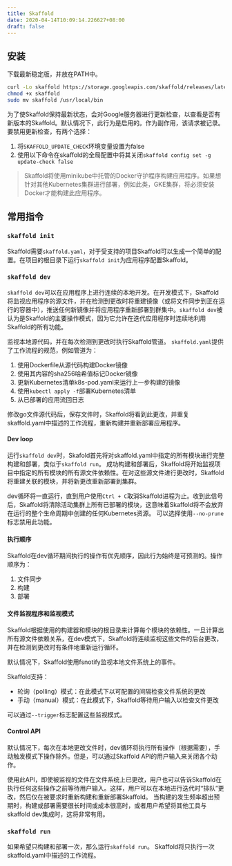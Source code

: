 ```yaml
---
title: Skaffold
date: 2020-04-14T10:09:14.226627+08:00
draft: false
---
```


## 安装

下载最新稳定版，并放在PATH中。

```bash
curl -Lo skaffold https://storage.googleapis.com/skaffold/releases/latest/skaffold-linux-amd64
chmod +x skaffold
sudo mv skaffold /usr/local/bin
```

为了使Skaffold保持最新状态，会对Google服务器进行更新检查，以查看是否有新版本的Skaffold。默认情况下，此行为是启用的。作为副作用，该请求被记录。要禁用更新检查，有两个选择： 

1. 将`SKAFFOLD_UPDATE_CHECK`环境变量设置为false
2. 使用以下命令在skaffold的全局配置中将其关闭`skaffold config set -g update-check false`

> Skaffold将使用minikube中托管的Docker守护程序构建应用程序。如果想针对其他Kubernetes集群进行部署，例如此类，GKE集群，将必须安装Docker才能构建此应用程序。

## 常用指令

### `skaffold init`

Skaffold需要`skaffold.yaml`，对于受支持的项目Skaffold可以生成一个简单的配置。在项目的根目录下运行`skaffold init`为应用程序配置Skaffold。

### `skaffold dev`

`skaffold dev`可以在应用程序上进行连续的本地开发。在开发模式下，Skaffold将监视应用程序的源文件，并在检测到更改时将重建镜像（或将文件同步到正在运行的容器中），推送任何新镜像并将应用程序重新部署到群集中。`skaffold dev`被认为是Skaffold的主要操作模式，因为它允许在迭代应用程序时连续地利用Skaffold的所有功能。

监视本地源代码，并在每次检测到更改时执行Skaffold管道。 `skaffold.yaml`提供了工作流程的规范，例如管道为：

1. 使用Dockerfile从源代码构建Docker镜像
2. 使用其内容的sha256哈希值标记Docker镜像
3. 更新Kubernetes清单k8s-pod.yaml来运行上一步构建的镜像
4. 使用`kubectl apply -f`部署Kubernetes清单
5. 从已部署的应用流回日志

修改go文件源代码后，保存文件时，Skaffold将看到此更改，并重复skaffold.yaml中描述的工作流程，重新构建并重新部署应用程序。

#### Dev loop

运行`skaffold dev`时，Skafold首先将对skaffold.yaml中指定的所有模块进行完整构建和部署，类似于`skaffold run`。 成功构建和部署后，Skaffold将开始监视项目中指定的所有模块的所有源文件依赖性。在对这些源文件进行更改时，Skaffold将重建关联的模块，并将新更改重新部署到集群。

dev循环将一直运行，直到用户使用`Ctrl + C`取消Skaffold进程为止。收到此信号后，Skaffold将清除活动集群上所有已部署的模块，这意味着Skaffold将不会放弃在运行的整个生命周期中创建的任何Kubernetes资源。 可以选择使用`--no-prune`标志禁用此功能。

#### 执行顺序

Skaffold在dev循环期间执行的操作有优先顺序，因此行为始终是可预测的。操作顺序为：

1. 文件同步
2. 构建
3. 部署

#### 文件监视程序和监视模式

Skaffold根据使用的构建器和模块的根目录来计算每个模块的依赖性。一旦计算出所有源文件依赖关系，在dev模式下，Skaffold将连续监视这些文件的后台更改，并在检测到更改时有条件地重新运行循环。

默认情况下，Skaffold使用fsnotify监视本地文件系统上的事件。

Skaffold支持：

- 轮询（polling）模式：在此模式下以可配置的间隔检查文件系统的更改
- 手动（manual）模式：在此模式下，Skaffold等待用户输入以检查文件更改

可以通过`--trigger`标志配置这些监视模式。

#### Control API

默认情况下，每次在本地更改文件时，dev循环将执行所有操作（根据需要），手动触发模式下操作除外。但是，可以通过Skaffold API的用户输入来关闭各个动作。

使用此API，即使被监视的文件在文件系统上已更改，用户也可以告诉Skaffold在执行任何这些操作之前等待用户输入。这样，用户可以在本地进行迭代时“排队”更改，然后仅在被要求时重新构建和重新部署Skaffold。 当构建的发生频率超出预期时，构建或部署需要很长时间或成本很高时，或者用户希望将其他工具与skaffold dev集成时，这将非常有用。

### `skaffold run`

如果希望只构建和部署一次，那么运行`skaffold run`。 Skaffold将只执行一次skaffold.yaml中描述的工作流程。
